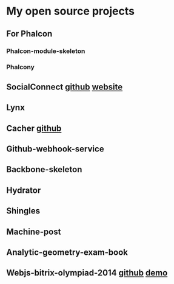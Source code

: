 My open source projects
=======================

## For Phalcon

### Phalcon-module-skeleton

### Phalcony

## SocialConnect [github](https://github.com/SocialConnect) [website](http://social-connect.dmtry.me/)

## Lynx

## Cacher [github](https://github.com/ovr/cacher)

## Github-webhook-service

## Backbone-skeleton

## Hydrator

## Shingles

## Machine-post

## Analytic-geometry-exam-book

## Webjs-bitrix-olympiad-2014 [github](https://github.com/ovr/webjs-bitrix-olympiad-2014) [demo](http://ovr.github.io/webjs-bitrix-olympiad-2014/)
